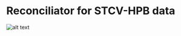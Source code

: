 # Reconciliator for STCV-HPB data

![alt text](https://cdn.aarp.net/content/dam/aarp/entertainment/books/2021/12/1140-flying-books-illustration.jpg)
